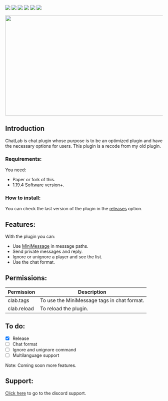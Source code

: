 <img src= "https://img.shields.io/github/license/devblook/chatlab?style=for-the-badge"> <img src= "https://img.shields.io/github/stars/devblook/chatlab?style=for-the-badge"> <img src= "https://img.shields.io/github/v/release/devblook/chatlab?style=for-the-badge"> <img src = "https://img.shields.io/github/downloads/devblook/chatlab/total?style=for-the-badge"> <img src = "https://img.shields.io/github/actions/workflow/status/devblook/chatlab/gradle.yml?style=for-the-badge"> [<img src = "https://img.shields.io/badge/Support-grey?logo=discord&style=for-the-badge">](https://discord.devblook.team)

<p align="center">
 <picture>
  <source media="(prefers-color-scheme: dark)" srcset="https://i.ibb.co/Tvw7v4g/plugin-background-black.png"> 
  <img src="https://i.ibb.co/fdhwS1J/plugin-background.png" width="550" height="320" />
 </picture>
</p>

## Introduction

ChatLab is chat plugin whose purpose is to be an optimized plugin and have the necessary options for users.
This plugin is a recode from my old plugin.


### Requirements:

You need:
- Paper or fork of this.
- 1.19.4 Software version+.

### How to install:

You can check the last version of the plugin in the [releases](https://github.com/devblook/chatlab/releases) option.

## Features:

With the plugin you can:


- Use [MiniMessage](https://docs.advntr.dev/minimessage/index.html) in message paths.
- Send private messages and reply.
- Ignore or unignore a player and see the list.
- Use the chat format.

## Permissions:

| Permission  | Description                                 |
|-------------|---------------------------------------------|
| clab.tags   | To use the MiniMessage tags in chat format. |
| clab.reload | To reload the plugin.                       |


## To do:

- [X] Release
- [ ] Chat format 
- [ ] Ignore and unignore command 
- [ ] Multilanguage support 

Note: Coming soon more features.

## Support:
[Click here](https://discord.devblook.team/) to go to the discord support.

